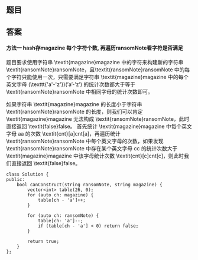 ## 题目

## 答案

#### 方法一 hash存magazine 每个字符个数, 再遍历ransomNote看字符是否满足
题目要求使用字符串 \textit{magazine}magazine 中的字符来构建新的字符串 \textit{ransomNote}ransomNote，且\textit{ransomNote}ransomNote 中的每个字符只能使用一次，只需要满足字符串 \textit{magazine}magazine 中的每个英文字母 (\texttt{'a'-'z'})(’a’-’z’) 的统计次数都大于等于 \textit{ransomNote}ransomNote 中相同字母的统计次数即可。

如果字符串 \textit{magazine}magazine 的长度小于字符串 \textit{ransomNote}ransomNote 的长度，则我们可以肯定 \textit{magazine}magazine 无法构成 \textit{ransomNote}ransomNote，此时直接返回 \textit{false}false。
首先统计 \textit{magazine}magazine 中每个英文字母 aa 的次数 \textit{cnt}[a]cnt[a]，再遍历统计 \textit{ransomNote}ransomNote 中每个英文字母的次数，如果发现 \textit{ransomNote}ransomNote 中存在某个英文字母 cc 的统计次数大于 \textit{magazine}magazine 中该字母统计次数 \textit{cnt}[c]cnt[c]，则此时我们直接返回 \textit{false}false。

```
class Solution {
public:
    bool canConstruct(string ransomNote, string magazine) {
        vector<int> table(26, 0);
        for (auto ch: magazine) {
            table[ch - 'a']++;
        }

        for (auto ch: ransomNote) {
            table[ch- 'a']--;
            if (table[ch - 'a'] < 0) return false;
        }

        return true;
    }
};
```
